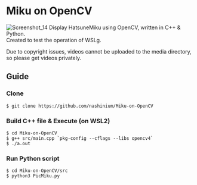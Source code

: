 # Miku on OpenCV
![Screenshot_14](https://user-images.githubusercontent.com/61770052/134467102-41ec3285-fe34-4ce8-91f2-4e3a3dd6c4df.jpg)
Display HatsuneMiku using OpenCV, written in C++ & Python.<br>
Created to test the operation of WSLg.<br>

Due to copyright issues, videos cannot be uploaded to the media directory, so please get videos privately.

## Guide
### Clone
``` shell
$ git clone https://github.com/nashinium/Miku-on-OpenCV
```
### Build C++ file & Execute (on WSL2)
```shell
$ cd Miku-on-OpenCV
$ g++ src/main.cpp `pkg-config --cflags --libs opencv4`
$ ./a.out 
```
### Run Python script
```shell
$ cd Miku-on-OpenCV/src
$ python3 PicMiku.py
```
